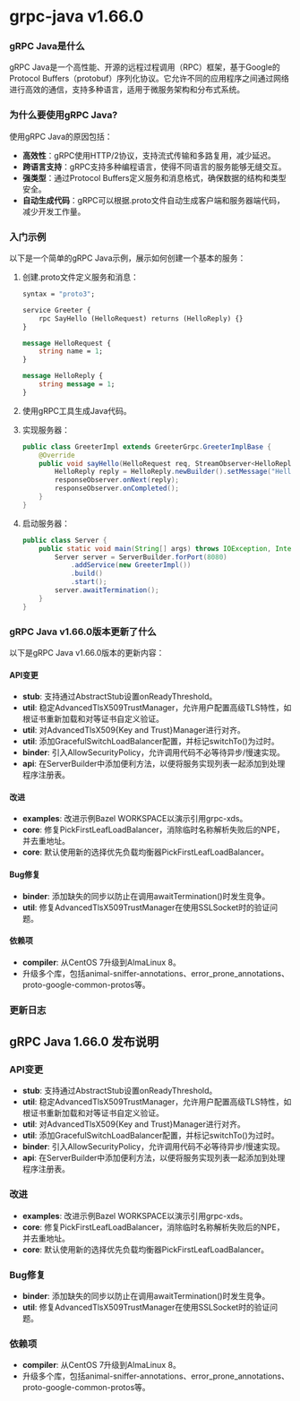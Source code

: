 # grpc-java v1.66.0
### gRPC Java是什么

gRPC Java是一个高性能、开源的远程过程调用（RPC）框架，基于Google的Protocol Buffers（protobuf）序列化协议。它允许不同的应用程序之间通过网络进行高效的通信，支持多种语言，适用于微服务架构和分布式系统。

### 为什么要使用gRPC Java?

使用gRPC Java的原因包括：

- **高效性**：gRPC使用HTTP/2协议，支持流式传输和多路复用，减少延迟。
- **跨语言支持**：gRPC支持多种编程语言，使得不同语言的服务能够无缝交互。
- **强类型**：通过Protocol Buffers定义服务和消息格式，确保数据的结构和类型安全。
- **自动生成代码**：gRPC可以根据.proto文件自动生成客户端和服务器端代码，减少开发工作量。

### 入门示例

以下是一个简单的gRPC Java示例，展示如何创建一个基本的服务：

1. 创建.proto文件定义服务和消息：
   ```protobuf
   syntax = "proto3";

   service Greeter {
       rpc SayHello (HelloRequest) returns (HelloReply) {}
   }

   message HelloRequest {
       string name = 1;
   }

   message HelloReply {
       string message = 1;
   }
   ```

2. 使用gRPC工具生成Java代码。

3. 实现服务器：
   ```java
   public class GreeterImpl extends GreeterGrpc.GreeterImplBase {
       @Override
       public void sayHello(HelloRequest req, StreamObserver<HelloReply> responseObserver) {
           HelloReply reply = HelloReply.newBuilder().setMessage("Hello " + req.getName()).build();
           responseObserver.onNext(reply);
           responseObserver.onCompleted();
       }
   }
   ```

4. 启动服务器：
   ```java
   public class Server {
       public static void main(String[] args) throws IOException, InterruptedException {
           Server server = ServerBuilder.forPort(8080)
               .addService(new GreeterImpl())
               .build()
               .start();
           server.awaitTermination();
       }
   }
   ```

### gRPC Java v1.66.0版本更新了什么

以下是gRPC Java v1.66.0版本的更新内容：

#### API变更
- **stub**: 支持通过AbstractStub设置onReadyThreshold。
- **util**: 稳定AdvancedTlsX509TrustManager，允许用户配置高级TLS特性，如根证书重新加载和对等证书自定义验证。
- **util**: 对AdvancedTlsX509{Key and Trust}Manager进行对齐。
- **util**: 添加GracefulSwitchLoadBalancer配置，并标记switchTo()为过时。
- **binder**: 引入AllowSecurityPolicy，允许调用代码不必等待异步/慢速实现。
- **api**: 在ServerBuilder中添加便利方法，以便将服务实现列表一起添加到处理程序注册表。

#### 改进
- **examples**: 改进示例Bazel WORKSPACE以演示引用grpc-xds。
- **core**: 修复PickFirstLeafLoadBalancer，消除临时名称解析失败后的NPE，并去重地址。
- **core**: 默认使用新的选择优先负载均衡器PickFirstLeafLoadBalancer。

#### Bug修复
- **binder**: 添加缺失的同步以防止在调用awaitTermination()时发生竞争。
- **util**: 修复AdvancedTlsX509TrustManager在使用SSLSocket时的验证问题。

#### 依赖项
- **compiler**: 从CentOS 7升级到AlmaLinux 8。
- 升级多个库，包括animal-sniffer-annotations、error_prone_annotations、proto-google-common-protos等。

### 更新日志

## gRPC Java 1.66.0 发布说明

### API变更
- **stub**: 支持通过AbstractStub设置onReadyThreshold。
- **util**: 稳定AdvancedTlsX509TrustManager，允许用户配置高级TLS特性，如根证书重新加载和对等证书自定义验证。
- **util**: 对AdvancedTlsX509{Key and Trust}Manager进行对齐。
- **util**: 添加GracefulSwitchLoadBalancer配置，并标记switchTo()为过时。
- **binder**: 引入AllowSecurityPolicy，允许调用代码不必等待异步/慢速实现。
- **api**: 在ServerBuilder中添加便利方法，以便将服务实现列表一起添加到处理程序注册表。

### 改进
- **examples**: 改进示例Bazel WORKSPACE以演示引用grpc-xds。
- **core**: 修复PickFirstLeafLoadBalancer，消除临时名称解析失败后的NPE，并去重地址。
- **core**: 默认使用新的选择优先负载均衡器PickFirstLeafLoadBalancer。

### Bug修复
- **binder**: 添加缺失的同步以防止在调用awaitTermination()时发生竞争。
- **util**: 修复AdvancedTlsX509TrustManager在使用SSLSocket时的验证问题。

### 依赖项
- **compiler**: 从CentOS 7升级到AlmaLinux 8。
- 升级多个库，包括animal-sniffer-annotations、error_prone_annotations、proto-google-common-protos等。